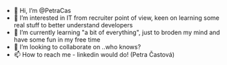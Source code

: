- 👋 Hi, I’m @PetraCas
- 👀 I’m interested in IT from recruiter point of view, keen on learning some real stuff to better understand developers
- 🌱 I’m currently learning "a bit of everything", just to broden my mind and have some fun in my free time
- 💞️ I’m looking to collaborate on ..who knows?
- 📫 How to reach me - linkedin would do! (Petra Častová)

<!---
PetraCas/PetraCas is a ✨ special ✨ repository because its `README.md` (this file) appears on your GitHub profile.
You can click the Preview link to take a look at your changes.
--->
